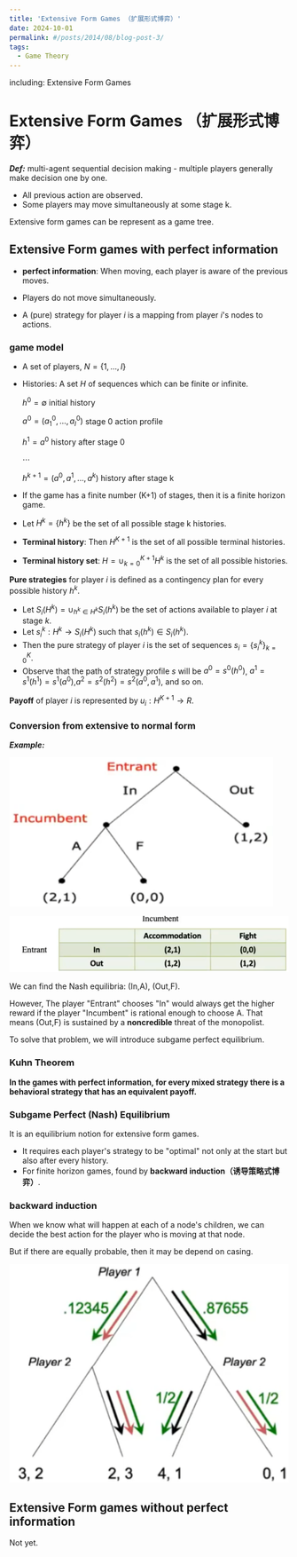 ```yaml
---
title: 'Extensive Form Games （扩展形式博弈）'
date: 2024-10-01
permalink: #/posts/2014/08/blog-post-3/
tags:
  - Game Theory
---
```



including: Extensive Form Games

Extensive Form Games （扩展形式博弈）
======

***Def:*** multi-agent sequential decision making - multiple players generally make decision one by one.

- All previous action are observed.
- Some players may move simultaneously at some stage k.

Extensive form games can be represent as  a game tree.

## Extensive Form games with perfect information

- **perfect information**: When moving, each player is aware of the previous moves.

- Players do not move simultaneously.

- A (pure) strategy for player $i$ is a mapping from player $i$'s nodes to actions.

### game model

- A set of players, $N=\{1,\dots,I\}$

- Histories: A set $H$ of sequences which can be finite or infinite.

  $h^0=\emptyset$                                    initial history

  $a^0=(a_1^0,\dots,a_I^0)$                 stage 0 action profile

  $h^1=a^0$                                  history after stage 0

  $\cdots$

  $h^{k+1}=(a^0,a^1,\dots,a^k)$      history after stage k

- If the game has a finite number (K+1) of stages, then it is a finite horizon game.

- Let $H^k=\{h^k\}$ be the set of all possible stage k histories.

- **Terminal history**: Then $H^{K+1}$ is the set of all possible terminal histories.

- **Terminal history set**: $H = \cup_{k=0}^{K+1}H^k$ is the set of all possible histories.

**Pure strategies** for player $i$ is defined as a contingency plan for every possible history $h^k$.

- Let $S_i(H^k)=\cup_{h^k\in H^k}S_i(h^k)$ be the set of actions available to player $i$ at stage $k$.
- Let $s_i^k:H^k \rightarrow S_i(H^k)$ such that $s_i(h^k) \in S_i(h^k)$.
- Then the pure strategy of player $i$ is the set of sequences $s_i=\{s_i^k\}_{k=0}^K$.
- Observe that the path of strategy profile $s$ will be $a^0=s^0(h^0)$, $a^1=s^1(h^1)=s^1(a^0)$,$a^2=s^2(h^2)=s^2(a^0,a^1)$, and so on.

**Payoff** of player $i$ is represented by $u_i:H^{K+1} \rightarrow R$.

### Conversion from extensive to normal form

***Example:***

![image-extensive1](./../assets/post/image-extensive1)

![image-extensive2](./../assets/post/image-extensive2)

We can find the Nash equilibria: (In,A), (Out,F).

However, The player "Entrant" chooses "In" would always get the higher reward if the player "Incumbent" is rational enough to choose A. That means (Out,F) is sustained by a **noncredible** threat of the monopolist.

To solve that problem, we will introduce subgame perfect equilibrium.

### Kuhn Theorem

**In the games with perfect information, for every mixed strategy there is a behavioral strategy that has an equivalent payoff.**

### Subgame Perfect (Nash) Equilibrium

It is an equilibrium notion for extensive form games.

- It requires each player's strategy to be "optimal" not only at the start but also after every history.
- For finite horizon games, found by **backward induction（诱导策略式博弈）**.

### backward induction

When we know what will happen at each of a node's children, we can decide the best action for the player who is moving at that node.

But if there are equally probable, then it may be depend on casing.

![image-extensive3](./../assets/post/image-extensive3)

## Extensive Form games without perfect information

Not yet.
